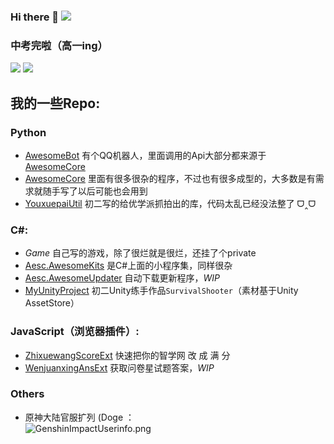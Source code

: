 ### Hi there 👋     ![](https://visitor-badge.glitch.me/badge?page_id=awesomehhhhh)

### 中考完啦（高一ing）
![](https://github-readme-stats.vercel.app/api?username=awesomehhhhh&show_icons=true&icon_color=CE1D2D&text_color=718096&bg_color=ffffff&count_private=true)
![](https://github-readme-stats-anuraghazra1.vercel.app/api/top-langs/?username=awesomehhhhh&layout=compact&hide=HLSL,ShaderLab&cache_seconds=2880)
## 我的一些Repo: 
### Python
- [AwesomeBot](https://github.com/awesomehhhhh/AwesomeBot) 有个QQ机器人，里面调用的Api大部分都来源于[AwesomeCore](AwesomeCore)
- [AwesomeCore](https://github.com/awesomehhhhh/AwesomeCore) 里面有很多很杂的程序，不过也有很多成型的，大多数是有需求就随手写了以后可能也会用到
- [YouxuepaiUtil](https://github.com/awesomehhhhh/YouxuepaiUtil) 初二写的给优学派抓拍出的库，代码太乱已经没法整了 ᗜ‸ᗜ
### C#:
- *Game* 自己写的游戏，除了很烂就是很烂，还挂了个private
- [Aesc.AwesomeKits](https://github.com/awesomehhhhh/Aesc.AwesomeKits) 是C#上面的小程序集，同样很杂
- [Aesc.AwesomeUpdater](https://github.com/awesomehhhhh/Aesc.AwesomeUpdater) 自动下载更新程序，*WIP*
- [MyUnityProject](https://github.com/awesomehhhhh/MyUnityProject) 初二Unity练手作品`SurvivalShooter`（素材基于Unity AssetStore）
### JavaScript（浏览器插件）:
- [ZhixuewangScoreExt](https://github.com/awesomehhhhh/ZhixuewangScoreExt) 快速把你的智学网 改 成 满 分
- [WenjuanxingAnsExt](https://github.com/awesomehhhhh/WenjuanxingAnsExt) 获取问卷星试题答案，*WIP*  
### Others
- 原神大陆官服扩列 (Doge ：  
![GenshinImpactUserinfo.png](https://i.loli.net/2021/11/28/ujSWBa3XOPRrJ4A.png)
